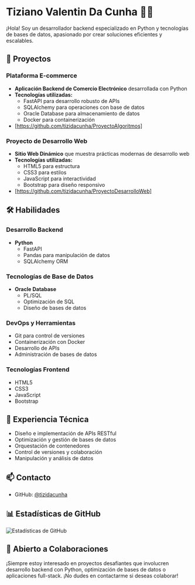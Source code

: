 # Tiziano Valentin Da Cunha 👨‍💻

¡Hola! Soy un desarrollador backend especializado en Python y tecnologías de bases de datos, apasionado por crear soluciones eficientes y escalables.

## 🚀 Proyectos

### Plataforma E-commerce
- **Aplicación Backend de Comercio Electrónico** desarrollada con Python
- **Tecnologías utilizadas:**
  - FastAPI para desarrollo robusto de APIs
  - SQLAlchemy para operaciones con base de datos
  - Oracle Database para almacenamiento de datos
  - Docker para containerización
- [https://github.com/tizidacunha/ProyectoAlgoritmos]

### Proyecto de Desarrollo Web
- **Sitio Web Dinámico** que muestra prácticas modernas de desarrollo web
- **Tecnologías utilizadas:**
  - HTML5 para estructura
  - CSS3 para estilos
  - JavaScript para interactividad
  - Bootstrap para diseño responsivo
- [https://github.com/tizidacunha/ProyectoDesarrolloWeb]

## 🛠️ Habilidades

### Desarrollo Backend
- **Python**
  - FastAPI
  - Pandas para manipulación de datos
  - SQLAlchemy ORM

### Tecnologías de Base de Datos
- **Oracle Database**
  - PL/SQL
  - Optimización de SQL
  - Diseño de bases de datos

### DevOps y Herramientas
- Git para control de versiones
- Containerización con Docker
- Desarrollo de APIs
- Administración de bases de datos

### Tecnologías Frontend
- HTML5
- CSS3
- JavaScript
- Bootstrap

## 💼 Experiencia Técnica
- Diseño e implementación de APIs RESTful
- Optimización y gestión de bases de datos
- Orquestación de contenedores
- Control de versiones y colaboración
- Manipulación y análisis de datos

## 📫 Contacto
- GitHub: [@tizidacunha](https://github.com/tizidacunha)

## 📊 Estadísticas de GitHub

![Estadísticas de GitHub](https://github-readme-stats.vercel.app/api?username=tizidacunha&show_icons=true&theme=radical)

## 🤝 Abierto a Colaboraciones
¡Siempre estoy interesado en proyectos desafiantes que involucren desarrollo backend con Python, optimización de bases de datos o aplicaciones full-stack. ¡No dudes en contactarme si deseas colaborar!
